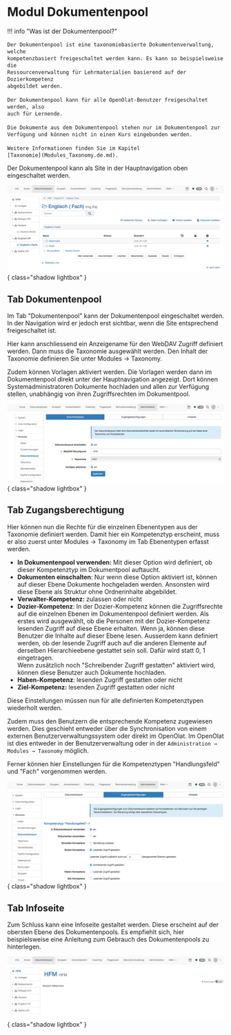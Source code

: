 # Modul Dokumentenpool

!!! info "Was ist der Dokumentenpool?"

	Der Dokumentenpool ist eine taxonomiebasierte Dokumentenverwaltung, welche
	kompetenzbasiert freigeschaltet werden kann. Es kann so beispielsweise die
	Ressourcenverwaltung für Lehrmaterialien basierend auf der Dozierkompetenz
	abgebildet werden.
	
	Der Dokumentenpool kann für alle OpenOlat-Benutzer freigeschaltet werden, also
	auch für Lernende.
	
	Die Dokumente aus dem Dokumentenpool stehen nur im Dokumentenpool zur
	Verfügung und können nicht in einen Kurs eingebunden werden.
	
	Weitere Informationen finden Sie im Kapitel
	[Taxonomie](Modules_Taxonomy.de.md).

Der Dokumentenpool kann als Site in der Hauptnavigation oben eingeschaltet
werden.

![](assets/Dokumentenpool_beispiel_DE.png){ class="shadow lightbox" }

## Tab Dokumentenpool

Im Tab "Dokumentenpool" kann der Dokumentenpool eingeschaltet werden. In der
Navigation wird er jedoch erst sichtbar, wenn die Site entsprechend
freigeschaltet ist.

Hier kann anschliessend ein Anzeigename für den WebDAV Zugriff definiert
werden. Dann muss die Taxonomie ausgewählt werden. Den Inhalt der Taxonomie
definieren Sie unter Modules → Taxonomy.

Zudem können Vorlagen aktiviert werden. Die Vorlagen werden dann im
Dokumentenpool direkt unter der Hauptnavigation angezeigt. Dort können
Systemadministratoren Dokumente hochladen und allen zur Verfügung stellen,
unabhängig von ihren Zugriffsrechten im Dokumentpool.

![](assets/Dokumentenpool_DE.png){ class="shadow lightbox" }

## Tab Zugangsberechtigung

Hier können nun die Rechte für die einzelnen Ebenentypen aus der Taxonomie
definiert werden. Damit hier ein Kompetenztyp erscheint, muss er also zuerst
unter Modules → Taxonomy im Tab Ebenentypen erfasst werden.

  * **In Dokumentenpool verwenden:** Mit dieser Option wird definiert, ob dieser Kompetenztyp im Dokumentpool auftaucht.
  *  **Dokumenten einschalten**: Nur wenn diese Option aktiviert ist, können auf dieser Ebene Dokumente hochgeladen werden. Ansonsten wird diese Ebene als Struktur ohne Ordnerinhalte abgebildet. 
  *  **Verwalter-Kompetenz:** zulassen oder nicht  
  *  **Dozier-Kompetenz**: In der Dozier-Kompetenz können die Zugriffsrechte auf die einzelnen Ebenen im Dokumentenpool definiert werden. Als erstes wird ausgewählt, ob die Personen mit der Dozier-Kompetenz lesenden Zugriff auf diese Ebene erhalten. Wenn ja, können diese Benutzer die Inhalte auf dieser Ebene lesen. Ausserdem kann definiert werden, ob der lesende Zugriff auch auf die anderen Elemente auf derselben Hierarchieebene gestattet sein soll. Dafür wird statt 0, 1 eingetragen.  
Wenn zusätzlich noch "Schreibender Zugriff gestatten" aktiviert wird, können
diese Benutzer auch Dokumente hochladen.  
  *  **Haben-Kompetenz**: lesenden Zugriff gestatten oder nicht  
  *  **Ziel-Kompetenz:** lesenden Zugriff gestatten oder nicht  

Diese Einstellungen müssen nun für alle definierten Kompetenztypen wiederholt
werden.

Zudem muss den Benutzern die entsprechende Kompetenz zugewiesen werden. Dies
geschieht entweder über die Synchronisation von einem externen
Benutzerverwaltungssystem oder direkt im OpenOlat. Im OpenOlat ist dies
entweder in der Benutzerverwaltung oder in der `Administration → Modules →
Taxonomy` möglich.

Ferner können hier Einstellungen für die Kompetenztypen "Handlungsfeld" und
"Fach" vorgenommen werden.

![](assets/Dokumentenpool_Zugangsberechtigung_DE.png){ class="shadow lightbox" }

## Tab Infoseite

Zum Schluss kann eine Infoseite gestaltet werden. Diese erscheint auf der
obersten Ebene des Dokumentenpools. Es empfiehlt sich, hier beispielsweise
eine Anleitung zum Gebrauch des Dokumentenpools zu hinterlegen.

![](assets/Dokumentenpool_Infoseite.png){ class="shadow lightbox" }

